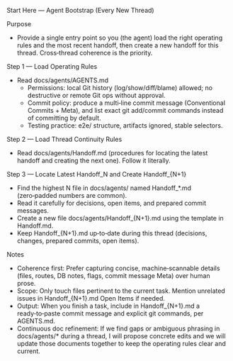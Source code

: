 Start Here — Agent Bootstrap (Every New Thread)

Purpose
- Provide a single entry point so you (the agent) load the right operating rules and the most recent handoff, then create a new handoff for this thread. Cross‑thread coherence is the priority.

Step 1 — Load Operating Rules
- Read docs/agents/AGENTS.md
  - Permissions: local Git history (log/show/diff/blame) allowed; no destructive or remote Git ops without approval.
  - Commit policy: produce a multi‑line commit message (Conventional Commits + Meta), and list exact git add/commit commands instead of committing by default.
  - Testing practice: e2e/ structure, artifacts ignored, stable selectors.

Step 2 — Load Thread Continuity Rules
- Read docs/agents/Handoff.md (procedures for locating the latest handoff and creating the next one). Follow it literally.

Step 3 — Locate Latest Handoff_N and Create Handoff_{N+1}
- Find the highest N file in docs/agents/ named Handoff_*.md (zero‑padded numbers are common).
- Read it carefully for decisions, open items, and prepared commit messages.
- Create a new file docs/agents/Handoff_{N+1}.md using the template in Handoff.md.
- Keep Handoff_{N+1}.md up‑to‑date during this thread (decisions, changes, prepared commits, open items).

Notes
- Coherence first: Prefer capturing concise, machine‑scannable details (files, routes, DB notes, flags, commit message Meta) over human prose.
- Scope: Only touch files pertinent to the current task. Mention unrelated issues in Handoff_{N+1}.md Open Items if needed.
- Output: When you finish a task, include in Handoff_{N+1}.md a ready‑to‑paste commit message and explicit git commands, per AGENTS.md.
- Continuous doc refinement: If we find gaps or ambiguous phrasing in docs/agents/* during a thread, I will propose concrete edits and we will update those documents together to keep the operating rules clear and current.
